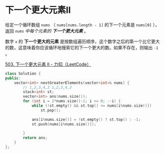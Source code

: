 # 下一个更大元素II

给定一个循环数组 `nums` （ `nums[nums.length - 1]` 的下一个元素是 `nums[0]` ），返回 *`nums` 中每个元素的 **下一个更大元素*** 。

数字 `x` 的 **下一个更大的元素** 是按数组遍历顺序，这个数字之后的第一个比它更大的数，这意味着你应该循环地搜索它的下一个更大的数。如果不存在，则输出 `-1` 。

[503. 下一个更大元素 II - 力扣（LeetCode）](https://leetcode.cn/problems/next-greater-element-ii/description/)

```c++
class Solution {
public:
    vector<int> nextGreaterElements(vector<int>& nums) {
        // 1,2,3,4,3 1,2,3,4,3
        stack<int> st;
        vector<int> ans(nums.size());
        for (int i = 2*nums.size()-1; i >= 0; --i) {
            while (!st.empty() && st.top() <= nums[i%nums.size()])
                st.pop();
            
            ans[i%nums.size()] = !st.empty() ? st.top() : -1;
            st.push(nums[i%nums.size()]);
            
        }
        return ans;
    }
};
```

